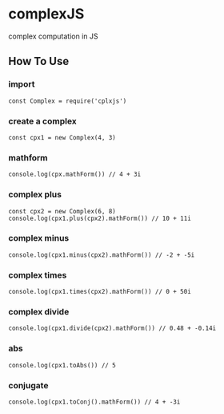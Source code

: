 # complexJS

complex computation in JS

## How To Use

### import

```
const Complex = require('cplxjs')
```

### create a complex

```
const cpx1 = new Complex(4, 3)
```

### mathform

```
console.log(cpx.mathForm()) // 4 + 3i
```

### complex plus

```
const cpx2 = new Complex(6, 8)
console.log(cpx1.plus(cpx2).mathForm()) // 10 + 11i
```

### complex minus

```
console.log(cpx1.minus(cpx2).mathForm()) // -2 + -5i
```

### complex times

```
console.log(cpx1.times(cpx2).mathForm()) // 0 + 50i
```

### complex divide

```
console.log(cpx1.divide(cpx2).mathForm()) // 0.48 + -0.14i
```

### abs

```
console.log(cpx1.toAbs()) // 5
```

### conjugate

```
console.log(cpx1.toConj().mathForm()) // 4 + -3i
```
